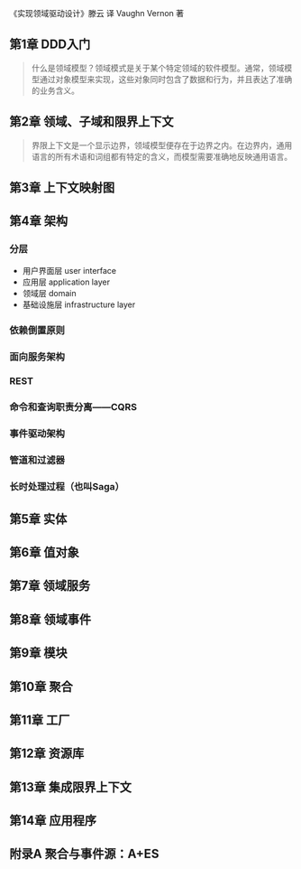 《实现领域驱动设计》滕云 译 Vaughn Vernon 著

## 第1章 DDD入门

> 什么是领域模型？领域模式是关于某个特定领域的软件模型。通常，领域模型通过对象模型来实现，这些对象同时包含了数据和行为，并且表达了准确的业务含义。

## 第2章 领域、子域和限界上下文

> 界限上下文是一个显示边界，领域模型便存在于边界之内。在边界内，通用语言的所有术语和词组都有特定的含义，而模型需要准确地反映通用语言。

## 第3章 上下文映射图

## 第4章 架构

### 分层
* 用户界面层 user interface
* 应用层 application layer
* 领域层 domain
* 基础设施层 infrastructure layer

### 依赖倒置原则 

### 面向服务架构 

### REST 

### 命令和查询职责分离——CQRS

### 事件驱动架构 

### 管道和过滤器 

### 长时处理过程（也叫Saga） 

## 第5章 实体

## 第6章 值对象

## 第7章 领域服务

## 第8章 领域事件

## 第9章 模块

## 第10章 聚合

## 第11章 工厂

## 第12章 资源库

## 第13章 集成限界上下文

## 第14章 应用程序

## 附录A 聚合与事件源：A+ES
